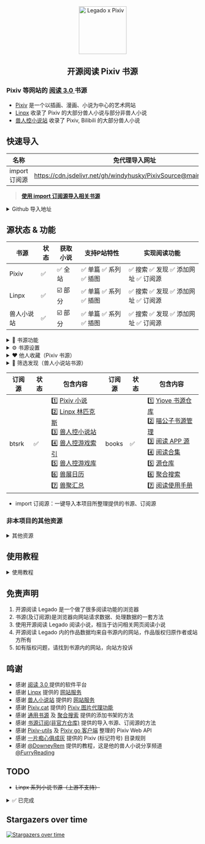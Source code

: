 <div align="center">
<img width="125" height="125" src="https://github.com/windyhusky/PixivSource/raw/main/doc/pic/Legado-Pixiv.png" alt="Legado x Pixiv"/>

## 开源阅读 Pixiv 书源
</div>


### Pixiv 等网站的 [阅读 3.0 ](https://github.com/gedoor/legado) 书源
- [Pixiv](https://www.pixiv.net/) 是一个以插画、漫画、小说为中心的艺术网站
- [Linpx](https://www.furrynovel.ink) 收录了 Pixiv 的大部分兽人小说与部分非兽人小说
- [兽人控小说站](https://www.furrynovel.com) 收录了 Pixiv, Bilibili 的大部分兽人小说


## 快速导入
| 名称          | 免代理导入网址                                                         |
| -------------| ------------------------------------------------------------------- |
| import 订阅源 | https://cdn.jsdelivr.net/gh/windyhusky/PixivSource@main/import.json |
> **[使用 import 订阅源导入相关书源](./doc/Import.md)**


<details>
<summary>  Github 导入地址 </summary>

| 名称          | Github 导入网址                                                             |
| ------------ | ------------------------------------------------------------------------- |
| Pixiv 书源　  | https://raw.githubusercontent.com/windyhusky/PixivSource/main/pixiv.json  |
| Linpx 书源　  | https://raw.githubusercontent.com/windyhusky/PixivSource/main/linpx.json  |
| 兽人小说站书源  | https://raw.githubusercontent.com/windyhusky/PixivSource/main/linpx.json  |
| btsrk 订阅源  | https://raw.githubusercontent.com/windyhusky/PixivSource/main/btsrk.json  |
| books 订阅源  | https://raw.githubusercontent.com/windyhusky/PixivSource/main/books.json  |

> **[导入书源](./doc/ImportBookSource.md)** &
> **[导入订阅源](./doc/ImportRssSource.md)**
</details>


## 源状态 & 功能
| 书源      | 状态 | 获取小说 | 支持P站特性 | 实现阅读功能 |
| -------- | --- | ------ | --------- | ---------- |
| Pixiv    | ✅ | ✅ 全站 | ✅ 单篇 ✅ 系列 ✅ 插图 | ✅ 搜索 ✅ 发现 ✅ 添加网址 ✅ 订阅源 |
| Linpx    | ✅ | ☑️ 部分 | ✅ 单篇 ✅ 系列 ✅ 插图 | ✅ 搜索 ✅ 发现 ✅ 添加网址 ✅ 订阅源 |
| 兽人小说站 | ✅ | ☑️ 部分 | ✅ 单篇 ✅ 系列 ✅ 插图 | ✅ 搜索 ✅ 发现 ✅ 添加网址 ✅ 订阅源 |

<details><summary> 🧩 书源功能 </summary>

#### 🅿️ Pixiv 特性：
- 单篇小说：Pixiv 小说投稿时的【单篇完结作品】，即短篇小说
- 系列小说：Pixiv 小说投稿时的【连载系列作品】，即长篇小说
- <details><summary> ✅ ⭐️ 小说功能 </summary>
  
  - ✅ 关注作者（最新小说）
  - ✅ 追更列表
  - ✅ 推荐小说（电脑网页）
  - ✅ 发现小说（手机网页）
  - ✅ 收藏小说（自己 & 他人）
  - ✅ 章节评论
  </details>

- <details><summary> ✅ 👑 小说排行 </summary>
  
  - ✅ R18 小说排行榜
  - ✅ 一般小说排行榜 
    >（默认隐藏，可在书源设置中修改`SHOW_GENERAL_NOVELS_RANK`)，更改后需要在发现页面刷新分类（发现：长按"Pixiv"，刷新）
  </details>
  
- <details><summary> ✅ 🔧 小说工具（标记符号） </summary>

  - ✅ 完美支持的标记符
    - ✅ `[uploadedimage:自动生成ID]` 通过上传图片添加插画
    - ✅ `[pixivimage:作品ID-序号]` 通过作品ID添加插画
  - ☑️ 受阅读功能限制，无法完美支持的标记符
    - ☑️ `[newpage]` 分页
    - ☑️ `[chapter:章节名称]` 添加本章标题
    - ☑️ `[jump:链接目标的页面编号]` 页面跳转
    - ☑️ `[[jumpuri:标题 > 链接目标的URL]]` 添加超链接
    - ☑️ `[[rb:汉字 > 注音]]` 添加注音
      > 使用括号注音：`[[rb:汉字 > 注音]]` => `汉字（注音）`
    - ☑️ `汉字《注音》`选择`置き換える`后，Pixiv 会转换成`[[rb:汉字 > 注音]]`
      > 当`注音`位置是汉字时，恢复被替换的书名号：`[[rb:汉字 > 注音]]` => `汉字《注音》`
      > 
      > 默认开启，可在书源设置中修改 `REPLACE_BOOK_TITLE_MARKS`
  - 🈚️ 不支持的标记符
  </details>


#### 📖 阅读功能：
- ✅ 搜索：书架页面，搜索小说，添加小说到书架
- ✅ 发现：发现页面，查看小说，添加小说到书架
- ✅ 添加网址：书架页面，通过 **【添加网址】** 添加小说到书架
- ✅ 订阅源：订阅页面，通过 **【订阅源】** 添加小说到书架
</details>


<details><summary> ⚙️ 书源设置 </summary>

| 书源设置         | 默认状态 | 常量名称                    | 作用 |
| --------------- | ------ | -------------------------- | --- |
| 显示一般小说排行榜 | ⭕ 关闭 | `SHOW_GENERAL_NOVELS_RANK` | 发现 |
| 简介显示更多信息　 | ⭕ 关闭 | `MORE_INFO_IN_DESCRIPTION` | 详情 |
| 显示小说源链接　　 | ✅ 开启 | `SHOW_ORIGINAL_NOVEL_LINK` | 目录 |
| 恢复被替换的书名号 | ✅ 开启 | `REPLACE_BOOK_TITLE_MARKS` | 正文 |
| 章首显示小说描述　 | ✅ 开启 | `SHOW_NOVEL_CAPTIONS`      | 正文 |
| 章尾显示小说评论　 | ✅ 开启 | `SHOW_NOVEL_COMMENTS`      | 正文 |
| 调试模式　　　　　 | ⭕ 关闭 | `DEBUG`                    | 全局 |
- 自定义设置：编辑书源 - 基本 - 变量说明 - 修改并保存
- 修改时，请修改`true` 为 `false`，或相反
```
{
    "SHOW_GENERAL_NOVELS_RANK": false,
    "MORE_INFO_IN_DESCRIPTION": false,
    "SHOW_ORIGINA4L_NOVEL_LINK": true,
    "REPLACE_BOOK_TITLE_MARKS": true,
    "SHOW_NOVEL_CAPTIONS": true,
    "SHOW_NOVEL_COMMENTS": true,
    "DEBUG": false
}
```
</details>


<details><summary> ❤️ 他人收藏（Pixiv 书源）</summary>

- 发现 - 长按 **"Pixiv"** - 编辑 - 右上角菜单 - 设置源变量
- 设置源变量：输入作者ID，一行一个，可添加作者名，保存
```
12345 // 作者A
67890 # 作者B
```
- 发现：长按 **"Pixiv"**，刷新，查看他人收藏
</details>


<details><summary> 🔎 筛选发现（兽人小说站书源）</summary>

- 发现 - 长按 **"兽人小说站"** - 编辑 - 右上角菜单 - 设置源变量  
  设置源变量：输入想要搜索/筛选的标签，以空格间隔（或一行一个），保存
```
中文 原创  纯爱
```
- 发现 - 长按 **"兽人小说站"** - 刷新 - 查看筛选后的小说
</details>


| 订阅源 | 状态 | 包含内容 | 订阅源 | 状态 | 包含内容 |
| ----- | ---- | -------|----- | ---- | ------- |
| btsrk | ✅ | 1️⃣ [Pixiv 小说](https://www.pixiv.net/novel) <br /> 2️⃣ [Linpx 林匹克斯](https://www.furrynovel.ink) <br /> 3️⃣ [兽人控小说站](https://www.furrynovel.com) <br /> 4️⃣ [兽人控游戏索引](https://furrygames.top/zh-cn/list.html) <br /> 5️⃣ [兽人控游戏库](https://kemono.games/zh-Hans) <br /> 6️⃣ [兽展日历](https://www.furryeventchina.com) <br /> 7️⃣ [兽聚汇总](https://www.furryfusion.net/) | books | ✅ | 1️⃣ [Yiove 书源仓库](https://shuyuan.yiove.com) <br/> 2️⃣ [喵公子书源管理](http://yuedu.miaogongzi.net/gx.html) <br/> 3️⃣ [阅读 APP 源](https://legado.aoaostar.com) <br/> 4️⃣ [阅读合集](https://flowus.cn/share/923f5a35-6dcf-47d1-b8eb-b9c5ef3ed39b) <br/> 5️⃣ [源仓库](https://www.yckceo.com/yuedu/index/index.html) <br/> 6️⃣ [聚合搜索](https://legado.cn/thread-3723-1-1.html) <br/> 7️⃣ [阅读使用手册](https://www.yuque.com/legado/wiki) |

- import 订阅源：一键导入本项目所整理提供的书源、订阅源


### 非本项目的其他资源
<details> <summary> 其他资源 </summary>

| 名称          | Github 导入网址                                                            |
| ------------ | ------------------------------------------------------------------------- |
| 通用书源(normal 书源)  | https://raw.githubusercontent.com/windyhusky/PixivSource/main/normal.json |
| 聚合搜索(books 订阅源)  | https://raw.githubusercontent.com/windyhusky/PixivSource/main/books.json  |
| 书源订阅(import 订阅源) | https://raw.githubusercontent.com/windyhusky/PixivSource/main/import.json |

- **[通用书源](https://github.com/bushixuanqi/book-source)** ：是不世玄奇 为网文网站编写的通用书源，用搜索引擎获取全网小说，建议配合【**聚合搜索**】使用
- **[聚合搜索](https://legado.cn/thread-3723-1-1.html)** ：是不世玄奇 制作的聚合多个搜索引擎的订阅源，需要配合 **[通用书源](http://yuedu.miaogongzi.net/gx.html)** 使用。(集入 books 订阅源)
- **[书源订阅](https://gitee.com/feiniao6/yd)** ：是Thomas喲 制作的第三方规则订阅，旨在快速导入书源/订阅源。(部分修改)
</details>


## 使用教程
<details>
<summary> 使用教程 </summary>

> ### 0. [阅读是什么软件？阅读简介](./doc/ReadMe.md)
> ### 1. [阅读使用教程（太长不看版）](./doc/TooLongToRead.md)
>> #### 1. [Pixiv 书源的导入与使用](./doc/Pixiv.md)
>> #### 2. [Linpx 书源的导入与使用](./doc/Linpx.md)
>> #### 3. [兽人控小说站 书源的导入与使用](./doc/FurryNovel.md)
> ### 2. [远程书籍](./doc/RemoteBooks.md)
> ### 3. [Webdav 备份](./doc/WebdavBackup.md)
#### 此处教程由 [@FurryReading](https://t.me/FurryReading) 提供
</details>


## 免责声明
1. 开源阅读 Legado 是一个做了很多阅读功能的浏览器
2. 书源(及订阅源)是浏览器向网站请求数据、处理数据的一套方法
3. 使用开源阅读 Legado 阅读小说，相当于访问相关网页阅读小说
4. 开源阅读 Legado 内的作品数据均来自书源内的网站，作品版权归原作者或站方所有
5. 如有版权问题，请找到书源内的网站，向站方投诉


## 鸣谢
- 感谢 [阅读 3.0 ](https://github.com/gedoor/legado) 提供的软件平台
- 感谢 [Linpx](https://github.com/libudu/linpx-web) 提供的 [网站服务](https://www.furrynovel.ink)
- 感谢 [兽人小说站](https://github.com/FurryNovel/Reader) 提供的 [网站服务](https://www.furrynovel.com)
- 感谢 [Pixiv.cat](https://github.com/pixiv-cat/pixivcat-backend) 提供的 [Pixiv 图片代理功能](https://pixiv.cat)
- 感谢 [通用书源](https://github.com/bushixuanqi/book-source) 及 [聚合搜索](https://legado.cn/thread-3723-1-1.html) 提供的添加书架的方法
- 感谢 [书源订阅(非官方仓库)](https://gitee.com/feiniao6/yd) 提供的导入书源、订阅源的方法
- 感谢 [Pixiv-utils](https://github.com/AgMonk/pixiv-utils) 及 [Pixiv go 客户端](https://github.com/NateScarlet/pixiv) 整理的 Pixiv Web API
- 感谢 [一片痴心俱成灰](https://akaito.xyz/post/Legado) 提供的 Pixiv (标记符号) 目录规则
- 感谢 [@DowneyRem](https://github.com/DowneyRem) 提供的教程，这是他的兽人小说分享频道 [@FurryReading](https://t.me/FurryReading)


## TODO
- ~~Linpx 系列小说书源（上游不支持）~~

<details>
<summary> ✅ 已完成 </summary>

- ✅ Linpx 订阅源
- ✅ Pixiv 订阅源（使用JS注入，代码来自【聚合搜索】）
- ✅ 兽人控小说站 订阅源
- ✅ Pixiv 书源：关注作者的最新小说 https://github.com/windyhusky/PixivSource/issues/11
- ✅ Linpx 书源：推荐作者的近期小说
- ✅ Pixiv 书源：通过作品ID添加插画
- ✅ Linpx 书源：通过作品ID添加插画（使用 pixiv.cat ）
- ✅ Pixiv 书源：添加网址加入书架；订阅源添加到书架
- ✅ Pixiv 书源：追更列表 https://github.com/windyhusky/PixivSource/issues/14
- ✅ Pixiv 书源：排行榜 https://github.com/windyhusky/PixivSource/issues/13
- ✅ Pixiv 系列小说 书源 
- ✅ Pixiv 书源：完善字数统计 https://github.com/windyhusky/PixivSource/issues/18
- ✅ Pixiv 书源：显示更多信息 https://github.com/windyhusky/PixivSource/issues/17
- ✅ Pixiv & Linpx 书源：添加小说更新时间
- ✅ Pixiv & Linpx 书源：搜索作者
- ✅ import 订阅源：导入其他书源、订阅源
- ✅ Pixiv & Linpx 书源：添加小说章节字数
- ✅ Pixiv 书源：正文尾部加入小说评论
- ✅ Pixiv & Linpx 书源：搜索链接
- ✅ Pixiv & Linpx 书源：添加分享链接
- ✅ 兽人控小说站 书源：搜索
- ✅ 兽人控小说站 书源：添加链接
- ✅ 兽人控小说站 书源：发现
</details>


## Stargazers over time
[![Stargazers over time](https://starchart.cc/windyhusky/PixivSource.svg?variant=adaptive)](https://starchart.cc/windyhusky/PixivSource)

